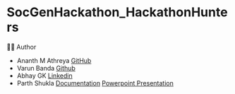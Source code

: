 # SocGenHackathon_HackathonHunters
👨‍💻 Author
- Ananth M Athreya [GitHub](https://github.com/AnanthMAthreya)
- Varun Banda [Github](https://github.com/Varun7sept)
- Abhay GK [Linkedin](https://www.linkedin.com/in/abhay-gk/)
- Parth Shukla
[Documentation](https://github.com/AnanthMAthreya/SocGenHackathon_HackathonHunters/blob/main/Documentation.pdf)
[Powerpoint Presentation](https://github.com/AnanthMAthreya/SocGenHackathon_HackathonHunters/blob/main/Threat%20Feed%20Analyser.pptx)
